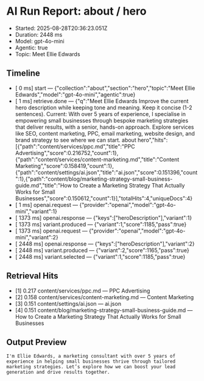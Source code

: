 # AI Run Report: about / hero

- Started: 2025-08-28T20:36:23.051Z
- Duration: 2448 ms
- Model: gpt-4o-mini
- Agentic: true
- Topic: Meet Ellie Edwards

## Timeline
- [    0 ms] start — {"collection":"about","section":"hero","topic":"Meet Ellie Edwards","model":"gpt-4o-mini","agentic":true}
- [    1 ms] retrieve.done — {"q":"Meet Ellie Edwards Improve the current hero description while keeping tone and meaning. Keep it concise (1-2 sentences). Current: With over 5 years of experience, I specialise in empowering small businesses through bespoke marketing strategies that deliver results, with a senior, hands-on approach. Explore services like SEO, content marketing, PPC, email marketing, website design, and brand strategy to see where we can start. about hero","hits":[{"path":"content/services/ppc.md","title":"PPC Advertising","score":0.216752,"count":1},{"path":"content/services/content-marketing.md","title":"Content Marketing","score":0.158419,"count":1},{"path":"content/settings/ai.json","title":"ai.json","score":0.151396,"count":1},{"path":"content/blog/marketing-strategy-small-business-guide.md","title":"How to Create a Marketing Strategy That Actually Works for Small Businesses","score":0.150612,"count":1}],"totalHits":4,"uniqueDocs":4}
- [    1 ms] openai.request — {"provider":"openai","model":"gpt-4o-mini","variant":1}
- [ 1373 ms] openai.response — {"keys":["heroDescription"],"variant":1}
- [ 1373 ms] variant.produced — {"variant":1,"score":1185,"pass":true}
- [ 1373 ms] openai.request — {"provider":"openai","model":"gpt-4o-mini","variant":2}
- [ 2448 ms] openai.response — {"keys":["heroDescription"],"variant":2}
- [ 2448 ms] variant.produced — {"variant":2,"score":1165,"pass":true}
- [ 2448 ms] variant.selected — {"variant":1,"score":1185,"pass":true}

## Retrieval Hits
- [1] 0.217 content/services/ppc.md — PPC Advertising
- [2] 0.158 content/services/content-marketing.md — Content Marketing
- [3] 0.151 content/settings/ai.json — ai.json
- [4] 0.151 content/blog/marketing-strategy-small-business-guide.md — How to Create a Marketing Strategy That Actually Works for Small Businesses

## Output Preview

```
I'm Ellie Edwards, a marketing consultant with over 5 years of experience in helping small businesses thrive through tailored marketing strategies. Let’s explore how we can boost your lead generation and drive results together.
```
